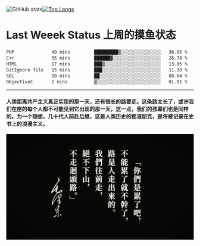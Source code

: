 ![GitHub stats](https://github-readme-stats.vercel.app/api?username=Mundanity-fc&hide=stars&count_private=true&show_icons=true&theme=prussian)[![Top Langs](https://github-readme-stats.vercel.app/api/top-langs/?username=Mundanity-fc&hide=javascript,html,css,blade&layout=compact&theme=prussian)](https://github.com/anuraghazra/github-readme-stats)

# Last Weeek Status 上周的摸鱼状态
<!--START_SECTION:waka-->

```text
PHP              49 mins         █████████▒░░░░░░░░░░░░░░░   36.85 %
C++              35 mins         ██████▓░░░░░░░░░░░░░░░░░░   26.70 %
HTML             17 mins         ███▒░░░░░░░░░░░░░░░░░░░░░   13.05 %
GitIgnore file   15 mins         ███░░░░░░░░░░░░░░░░░░░░░░   11.38 %
SQL              10 mins         ██░░░░░░░░░░░░░░░░░░░░░░░   08.04 %
ObjectiveC       2 mins          ▒░░░░░░░░░░░░░░░░░░░░░░░░   01.81 %
```

<!--END_SECTION:waka-->

---

#### 人类距离共产主义真正实现的那一天，还有很长的路要走。这条路太长了，或许我们在座的每个人都不可能见到它出现的那一天，这一点，我们的孩辈们也是同样的。为一个理想，几十代人前赴后继，这是人类历史的摇滚朋克，是将被记录在史书上的浪漫主义。

![HeSays](./HeSays.webp)
